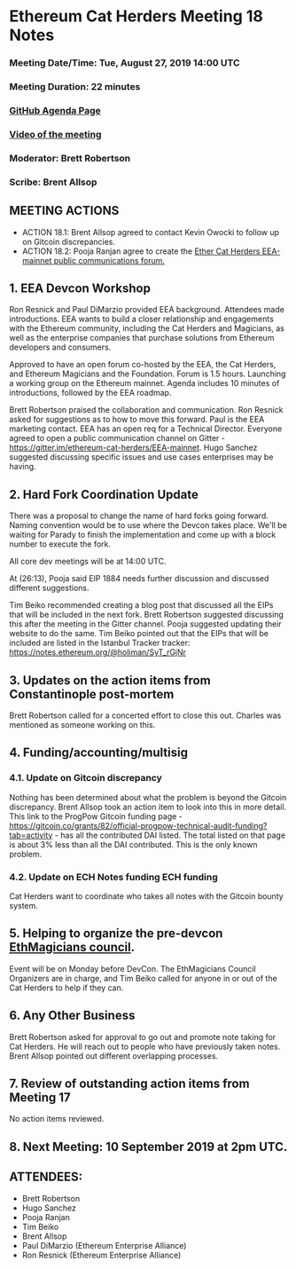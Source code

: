# Ethereum Cat Herders Meeting 18 Notes
### Meeting Date/Time: Tue, August 27, 2019 14:00 UTC
### Meeting Duration: 22 minutes
### [GitHub Agenda Page](https://github.com/ethereum-cat-herders/PM/issues/86)
### [Video of the meeting](https://www.youtube.com/watch?v=TchZf72fNks)

### Moderator: Brett Robertson
### Scribe: Brent Allsop

## MEETING ACTIONS
- ACTION 18.1: Brent Allsop agreed to contact Kevin Owocki to follow up on Gitcoin discrepancies.
- ACTION 18.2: Pooja Ranjan agree to create the [Ether Cat Herders EEA-mainnet public communications forum.](https://gitter.im/ethereum-cat-herders/EEA-mainnet) 

## 1. EEA Devcon Workshop
Ron Resnick and Paul DiMarzio provided EEA background. Attendees made introductions. EEA wants to build a closer relationship and engagements with the Ethereum community, including the Cat Herders and Magicians, as well as the enterprise companies that purchase solutions from Ethereum developers and consumers. 

Approved to have an open forum co-hosted by the EEA, the Cat Herders, and Ethereum Magicians and the Foundation. Forum is 1.5 hours. Launching a working group on the Ethereum mainnet. Agenda includes 10 minutes of introductions, followed by the EEA roadmap. 

Brett Robertson praised the collaboration and communication. Ron Resnick asked for suggestions as to how to move this forward. Paul is the EEA marketing contact. EEA has an open req for a Technical Director. Everyone agreed to open a public communication channel on Gitter - https://gitter.im/ethereum-cat-herders/EEA-mainnet. Hugo Sanchez suggested discussing specific issues and use cases enterprises may be having. 

## 2. Hard Fork Coordination Update
There was a proposal to change the name of hard forks going forward. Naming convention would be to use where the Devcon takes place. We'll be waiting for Parady to finish the implementation and come up with a block number to execute the fork. 

All core dev meetings will be at 14:00 UTC. 

At (26:13), Pooja said EIP 1884 needs further discussion and discussed different suggestions. 

Tim Beiko recommended creating a blog post that discussed all the EIPs that will be included in the next fork. Brett Robertson suggested discussing this after the meeting in the Gitter channel. Pooja suggested updating their website to do the same. Tim Beiko pointed out that the EIPs that will be included are listed in the Istanbul Tracker tracker: https://notes.ethereum.org/@holiman/SyT_rGjNr

## 3. Updates on the action items from Constantinople post-mortem
Brett Robertson called for a concerted effort to close this out. Charles was mentioned as someone working on this. 

## 4. Funding/accounting/multisig 

### 4.1. Update on Gitcoin discrepancy
Nothing has been determined about what the problem is beyond the Gitcoin discrepancy. Brent Allsop took an action item to look into this in more detail. This link to the ProgPow Gitcoin funding page - https://gitcoin.co/grants/82/official-progpow-technical-audit-funding?tab=activity - has all the contributed DAI listed. The total listed on that page is about 3% less than all the DAI contributed. This is the only known problem.

### 4.2. Update on ECH Notes funding ECH funding
   Cat Herders want to coordinate who takes all notes with the Gitcoin bounty system. 

## 5. Helping to organize the pre-devcon [EthMagicians council](https://ethereum-magicians.org/t/council-of-osaka-date-and-place/3367/16).
Event will be on Monday before DevCon. The EthMagicians Council Organizers are in charge, and Tim Beiko called for anyone in or out of the Cat Herders to help if they can.   

## 6. Any Other Business
Brett Robertson asked for approval to go out and promote note taking for Cat Herders. He will reach out to people who have previously taken notes. Brent Allsop pointed out different overlapping processes.

## 7. Review of outstanding action items from Meeting 17
No action items reviewed. 

## 8. Next Meeting: 10 September 2019 at 2pm UTC.

## ATTENDEES:

- Brett Robertson
- Hugo Sanchez
- Pooja Ranjan
- Tim Beiko
- Brent Allsop
- Paul DiMarzio (Ethereum Enterprise Alliance)
- Ron Resnick (Ethereum Enterprise Alliance)
